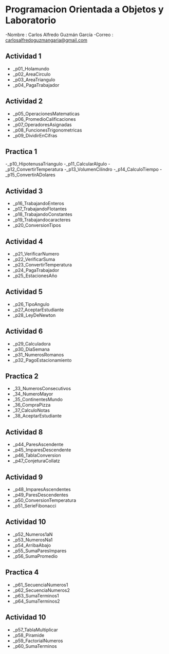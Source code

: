 # Programacion Orientada a Objetos y Laboratorio 

-Nombre : Carlos Alfredo Guzmán García
-Correo : carlosalfredoguzmangaria@gmail.com

## Actividad 1
- _p01_Holamundo
- _p02_AreaCirculo
- _p03_AreaTriangulo
- _p04_PagaTrabajador

## Actividad 2
- _p05_OperacionesMatematicas
- _p06_PromedioCalificaciones
- _p07_OperadoresAsignadas
- _p08_FuncionesTrigonometricas
- _p09_DividirEnCifras

## Practica 1
-_p10_HipotenusaTriangulo
-_p11_CalcularAlgulo
-_p12_ConvertirTemperatura
-_p13_VolumenCilindro
-_p14_CalculoTiempo
-_p15_ConvertirADolares

## Actividad 3
- _p16_TrabajandoEnteros
- _p17_TrabajandoFlotantes
- _p18_TrabajandoConstantes
- _p19_Trabajandocaracteres
- _p20_ConversionTipos

## Actividad 4
- _p21_VerificarNumero
- _p22_VerificarSuma
- _p23_ConvertirTemperatura
- _p24_PagaTrabajador
- _p25_EstacionesAño

## Actividad 5 
- _p26_TipoAngulo
- _p27_AceptarEstudiante
- _p28_LeyDeNewton

## Actividad 6
- _p29_Calculadora
- _p30_DiaSemana
- _p31_NumerosRomanos
- _p32_PagoEstacionamiento

## Practica 2
- _33_NumerosConsecutivos
- _34_NumeroMayor
- _35_ContinentesMundo
- _36_CompraPizza
- _37_CalculoNotas
- _38_AceptarEstudiante

## Actividad 8
- _p44_ParesAscendente
- _p45_ImparesDescendente
- _p46_TablaConversion
- _p47_ConjeturaCollatz

## Actividad 9
- _p48_ImparesAscendentes
- _p49_ParesDescendentes
- _p50_ConversionTemperatura
- _p51_SerieFibonacci

## Actividad 10
- _p52_Numeros1aN
- _p53_NumerosNa1
- _p54_ArribaAbajo
- _p55_SumaParesImpares
- _p56_SumaPromedio

## Practica 4
- _p61_SecuenciaNumeros1
- _p62_SecuenciaNumeros2
- _p63_SumaTerminos1
- _p64_SumaTerminos2

## Actividad 10
- _p57_TablaMultiplicar
- _p58_Piramide
- _p59_FactorialNumeros
- _p60_SumaTerminos